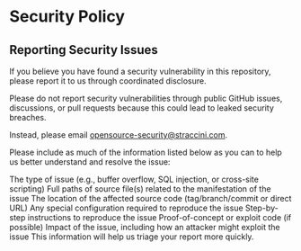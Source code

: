 # Security Policy

## Reporting Security Issues
If you believe you have found a security vulnerability in this repository, please report it to us through coordinated disclosure.

Please do not report security vulnerabilities through public GitHub issues, discussions, or pull requests because this could lead to leaked security breaches.

Instead, please email opensource-security@straccini.com.

Please include as much of the information listed below as you can to help us better understand and resolve the issue:

The type of issue (e.g., buffer overflow, SQL injection, or cross-site scripting)
Full paths of source file(s) related to the manifestation of the issue
The location of the affected source code (tag/branch/commit or direct URL)
Any special configuration required to reproduce the issue
Step-by-step instructions to reproduce the issue
Proof-of-concept or exploit code (if possible)
Impact of the issue, including how an attacker might exploit the issue
This information will help us triage your report more quickly.
